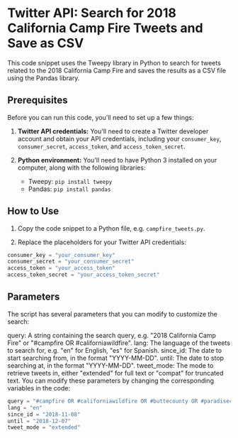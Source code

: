 # Twitter API: Search for 2018 California Camp Fire Tweets and Save as CSV

This code snippet uses the Tweepy library in Python to search for tweets related to the 2018 California Camp Fire and saves the results as a CSV file using the Pandas library.

## Prerequisites

Before you can run this code, you'll need to set up a few things:

1. **Twitter API credentials:** You'll need to create a Twitter developer account and obtain your API credentials, including your `consumer_key`, `consumer_secret`, `access_token`, and `access_token_secret`. 

2. **Python environment:** You'll need to have Python 3 installed on your computer, along with the following libraries:
   - Tweepy: `pip install tweepy`
   - Pandas: `pip install pandas`

## How to Use

1. Copy the code snippet to a Python file, e.g. `campfire_tweets.py`.

2. Replace the placeholders for your Twitter API credentials:

```python
consumer_key = "your_consumer_key"
consumer_secret = "your_consumer_secret"
access_token = "your_access_token"
access_token_secret = "your_access_token_secret"
```

## Parameters
The script has several parameters that you can modify to customize the search:

query: A string containing the search query, e.g. "2018 California Camp Fire" or "#campfire OR #californiawildfire".
lang: The language of the tweets to search for, e.g. "en" for English, "es" for Spanish.
since_id: The date to start searching from, in the format "YYYY-MM-DD".
until: The date to stop searching at, in the format "YYYY-MM-DD".
tweet_mode: The mode to retrieve tweets in, either "extended" for full text or "compat" for truncated text.
You can modify these parameters by changing the corresponding variables in the code:

```python
query = "#campfire OR #californiawildfire OR #buttecounty OR #paradiseca OR #magalia OR #chico OR #campfire2018 OR #woolseyfire OR #hillfire"
lang = "en"
since_id = "2018-11-08"
until = "2018-12-07"
tweet_mode = "extended"
```
